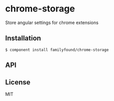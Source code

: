 
# chrome-storage

  Store angular settings for chrome extensions

## Installation

    $ component install familyfound/chrome-storage

## API

   

## License

  MIT
